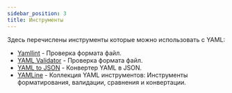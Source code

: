 ```yaml
---
sidebar_position: 3
title: Инструменты
---
```

Здесь перечислены инструменты которые можно использовать с YAML:


- [Yamllint](http://www.yamllint.com/) - Проверка формата файл.
- [YAML Validator](https://codebeautify.org/yaml-validator) -  Проверка формата файл.
- [YAML to JSON](https://codebeautify.org/yaml-to-json-xml-csv) - Конвертер YAML в JSON.
- [YAMLine](https://yamline.com/) - Коллекция  YAML инструментов: Инструменты форматирования, валидации, сравнения и конвертации.
